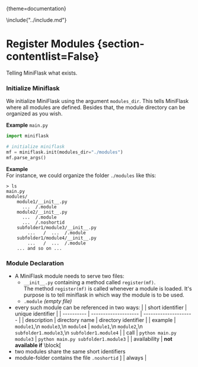 {theme=documentation}

\include{"../include.md"}

# Register Modules {section-contentlist=False}
Telling MiniFlask what exists.

### Initialize Miniflask
We initialize MiniFlask using the argument `modules_dir`. This tells MiniFlask where all modules are defined. Besides that, the module directory can be organized as you wish.


**Example** `main.py`
```python
import miniflask

# initialize miniflask
mf = miniflask.init(modules_dir="./modules")
mf.parse_args()
```

**Example**  
For instance, we could organize the folder `./modules` like this:
```shell
> ls
main.py
modules/
    module1/__init__.py
      ...  /.module
    module2/__init__.py
      ...  /.module
      ...  /.noshortid
    subfolder1/module3/__init__.py
        ...   /  ...  /.module
    subfolder1/module4/__init__.py
        ...   /  ...  /.module
    ... and so on ...
```



### Module Declaration
- A MiniFlask module needs to serve two files: 
    - `__init__.py` containing a method called `register(mf)`.  
        The method `register(mf)` is called whenever a module is loaded.
        It's purpose is to tell miniflask in which way the module is to be used.
    - `.module` *(empty file)*
- every such module can be referenced in two ways:
    |            | short identifier | unique identifier |
    | ---------- | -------------------- | --------------------- |
    | description           | directory name | directory identifier |
    | example               | `module1`,\n `module3`,\n `module4` | `module1`,\n `module2`,\n `subfolder1.module3`,\n `subfolder1.module4` |
    | call                  | `python main.py module3` | `python main.py subfolder1.module3` |
    | availability             | **not available if** \block[
- two modules share the same short identifiers
- module-folder contains the file `.noshortid`
    ] | always |
    
